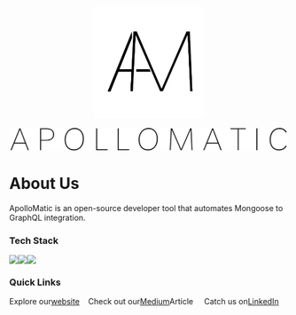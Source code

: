 <p align="center">
<img width="200" height="200" src="https://github.com/KahaliaS/apollomatic-imgs/blob/main/imgs/apollomatic-logo-sm.png">
</p>

<p align="center">
<img  src="https://github.com/KahaliaS/apollomatic-imgs/blob/main/imgs/apollomatic-text-logo.png">
</p>

# About Us
ApolloMatic is an open-source developer tool that automates Mongoose to GraphQL integration.

### Tech Stack
	
  <div style="display: flex;">
    <img src="https://img.shields.io/badge/JavaScript-323330?style=for-the-badge&logo=javascript&logoColor=F7DF1E"/>
    <img src="https://img.shields.io/badge/Node%20js-339933?style=for-the-badge&logo=nodedotjs&logoColor=white"/>
    <img src = "https://img.shields.io/badge/json-5E5C5C?style=for-the-badge&logo=json&logoColor=white"/>
  </div>

### Quick Links

<div style="display:flex;">
Explore our <a href="http://www.apollomatic.com/"> website </a> &nbsp;&nbsp;&nbsp;
Check out our <a href="#"> Medium</a> Article &nbsp;&nbsp;&nbsp;
Catch us on <a href="https://www.linkedin.com/company/apollomatic/">LinkedIn</a>
</div>


  

